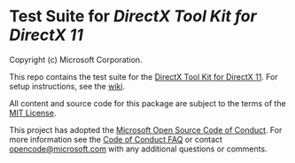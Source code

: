 # Test Suite for _DirectX Tool Kit for DirectX 11_

Copyright (c) Microsoft Corporation.

This repo contains the test suite for the [DirectX Tool Kit for DirectX 11](https://github.com/Microsoft/DirectXTK). For setup instructions, see the [wiki](https://github.com/walbourn/directxtktest/wiki).

All content and source code for this package are subject to the terms of the [MIT License](http://opensource.org/licenses/MIT).

This project has adopted the [Microsoft Open Source Code of Conduct](https://opensource.microsoft.com/codeofconduct/). For more information see the [Code of Conduct FAQ](https://opensource.microsoft.com/codeofconduct/faq/) or contact [opencode@microsoft.com](mailto:opencode@microsoft.com) with any additional questions or comments.
